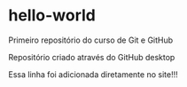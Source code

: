 # hello-world
Primeiro repositório do curso de Git e GitHub

Repositório criado através do GitHub desktop

Essa linha foi adicionada diretamente no site!!!
